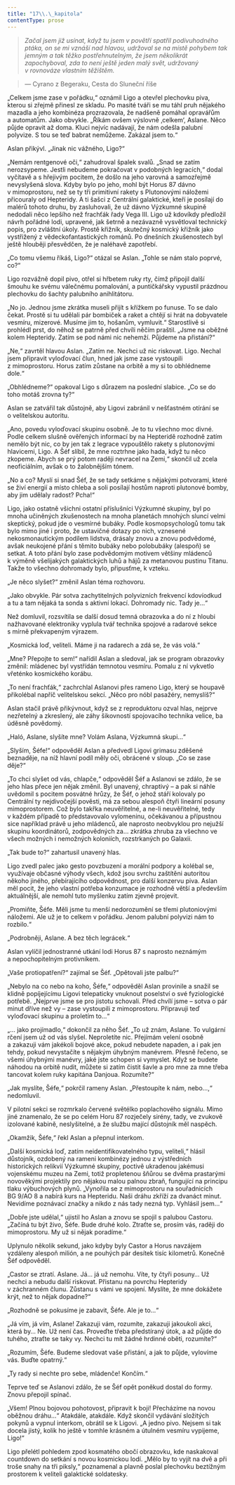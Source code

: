```yaml
---
title: "17\\.\_kapitola"
contentType: prose
---
```


> _Začal jsem již usínat, když tu jsem v povětří spatřil podivuhodného ptáka, on se mi vznáší nad hlavou, udržoval se na místě pohybem tak jemným a tak těžko postřehnutelným, že jsem několikrát zapochyboval, zda to není ještě jeden malý svět, udržovaný v rovnováze vlastním těžištěm._

> — Cyrano z Begeraku, Cesta do Sluneční říše

„Celkem jsme zase v pořádku,“ oznámil Ligo a otevřel plechovku piva, kterou si zřejmě přinesl ze skladu. Po masité tváři se mu táhl pruh nějakého mazadla a jeho kombinéza prozrazovala, že nadšeně pomáhal opravářům a automatům. Jako obvykle. „Říkám ovšem výslovně ‚celkem‘, Aslane. Něco půjde opravit až doma. Kluci nejvíc nadávají, že nám odešla palubní polyvize. S tou se teď babrat nemůžeme. Zakázal jsem to.“

Aslan přikývl. „Jinak nic vážného, Ligo?“

„Nemám rentgenové oči,“ zahudroval špalek svalů. „Snad se zatím nerozsypeme. Jestli nebudeme pokračovat v podobných legracích,“ dodal vyčítavě a s hřejivým pocitem, že došlo na jeho varovná a samozřejmě nevyslyšená slova. Kdyby bylo po jeho, mohl být Horus 87 dávno v mimoprostoru, než se ty tři primitivní rakety s Plutonovými náložemi přicouraly od Hepteridy. A ti šašci z Centrální galaktické, kteří je posílají do malérů tohoto druhu, by zasluhovali, že už dávno Výzkumné skupině nedodali něco lepšího než frachťák řady Vega III. Ligo už kdovíkdy předložil návrh pořádné lodi, upravené, jak šetrně a nezávazně vysvětloval technický popis, pro zvláštní úkoly. Prostě křižník, skutečný kosmický křižník jako vystřižený z vědeckofantastických románů. Po dnešních zkušenostech byl ještě hlouběji přesvědčen, že je naléhavě zapotřebí.

„Co tomu všemu říkáš, Ligo?“ otázal se Aslan. „Tohle se nám stalo poprvé, co?“

Ligo rozvážně dopil pivo, otřel si hřbetem ruky rty, čímž připojil další šmouhu ke svému válečnému pomalování, a puntičkářsky vypustil prázdnou plechovku do šachty palubního anihlitátoru.

„No jo. Jednou jsme zkrátka museli přijít s křížkem po funuse. To se dalo čekat. Prostě si tu udělali pár bombiček a raket a chtějí si hrát na dobyvatele vesmíru, mizerové. Musíme jim to, hošanům, vymluvit.“ Starostlivě si prohlédl prst, do něhož se patrně před chvíli něčím praštil. „Jsme na oběžné kolem Hepteridy. Zatím se pod námi nic nehemží. Půjdeme na přistání?“

„Ne,“ zavrtěl hlavou Aslan. „Zatím ne. Nechci už nic riskovat. Ligo. Nechal jsem připravit vyloďovací člun, hned jak jsme zase vystoupili z mimoprostoru. Horus zatím zůstane na orbitě a my si to obhlédneme dole.“

„Obhlédneme?“ opakoval Ligo s důrazem na poslední slabice. „Co se do toho motáš zrovna ty?“

Aslan se zatvářil tak důstojně, aby Ligovi zabránil v nešťastném otírání se o velitelskou autoritu.

„Ano, povedu vyloďovací skupinu osobně. Je to tu všechno moc divné. Podle celkem slušně ověřených informací by na Hepteridě rozhodně zatím nemělo být nic, co by jen tak z legrace vypouštělo rakety s plutonovými hlavicemi, Ligo. A Šéf slíbil, že mne roztrhne jako hada, když tu něco zkopeme. Abych se prý potom raději nevracel na Zemi,“ skončil už zcela neoficiálním, avšak o to žalobnějším tónem.

„No a co? Myslí si snad Šéf, že se tady setkáme s nějakými potvorami, které se živí energií a místo chleba a soli posílají hostům naproti plutonové bomby, aby jim udělaly radost? Pcha!“

Ligo, jako ostatně všichni ostatní příslušníci Výzkumné skupiny, byl po mnoha učiněných zkušenostech na mnoha planetách mnohých sluncí velmi skeptický, pokud jde o vesmírné bubáky. Podle kosmopsychologů tomu tak bylo mimo jiné i proto, že ustavičné dotazy po nich, vznesené nekosmonautickým podílem lidstva, drásaly znovu a znovu podvědomé, avšak neukojené přání s těmito bubáky nebo polobubáky (alespoň) se setkat. A toto přání bylo zase podvědomým motivem většiny mládenců k výměně všelijakých galaktických luhů a hájů za metanovou pustinu Titanu. Takže to všechno dohromady bylo, připusťme, k vzteku.

„Je něco slyšet?“ změnil Aslan téma rozhovoru.

„Jako obvykle. Pár sotva zachytitelných polyvizních frekvencí kdovíodkud a tu a tam nějaká ta sonda s aktivní lokací. Dohromady nic. Tady je…“

Než domluvil, rozsvítila se další dosud temná obrazovka a do ní z hloubi nažhavované elektroniky vyplula tvář technika spojové a radarové sekce s mírně překvapeným výrazem.

„Kosmická loď, veliteli. Máme ji na radarech a zdá se, že vás volá.“

„Mne? Přepojte to sem!“ nařídil Aslan a sledoval, jak se program obrazovky změnil: mládenec byl vystřídán temnotou vesmíru. Pomalu z ní vykvetlo vřeténko kosmického korábu.

„To není frachťák,“ zachrchlal Aslanovi přes rameno Ligo, který se houpavě přikolébal napříč velitelskou sekcí. „Něco pro nóbl pasažéry, nemyslíš?“

Aslan stačil právě přikývnout, když se z reproduktoru ozval hlas, nejprve nezřetelný a zkreslený, ale záhy šikovností spojovacího technika velice, ba úděsně povědomý.

„Haló, Aslane, slyšíte mne? Volám Aslana, Výzkumná skupi…“

„Slyším, Šéfe!“ odpověděl Aslan a předvedl Ligovi grimasu zděšené beznaděje, na níž hlavní podíl měly oči, obrácené v sloup. „Co se zase děje?“

„To chci slyšet od vás, chlapče,“ odpověděl Šéf a Aslanovi se zdálo, že se jeho hlas přece jen nějak změnil. Byl unavený, chraptivý – a pak si náhle uvědomil s pocitem posvátné hrůzy, že Šéf, o jehož stáří kolovaly po Centrální ty nejdivočejší pověsti, má za sebou alespoň čtyři lineární posuny mimoprostorem. Což bylo takřka neuvěřitelné, a ne-li neuvěřitelné, tedy v každém případě to představovalo vylomeninu, očekávanou a přípustnou sice například právě u jeho mládenců, ale naprosto neobvyklou pro nejužší skupinu koordinátorů, zodpovědných za… zkrátka zhruba za všechno ve všech možných i nemožných koloniích, rozstrkaných po Galaxii.

„Tak bude to?“ zahartusil unavený hlas.

Ligo zvedl palec jako gesto povzbuzení a morální podpory a kolébal se, využívaje občasné výhody všech, kdož jsou svrchu zaštítěni autoritou někoho jiného, přebírajícího odpovědnost, pro další konzervu piva. Aslan měl pocit, že jeho vlastní potřeba konzumace je rozhodně větší a především aktuálnější, ale nemohl tuto myšlenku zatím zjevně projevit.

„Promiňte, Šéfe. Měli jsme tu menší nedorozumění se třemi plutoniovými náložemi. Ale už je to celkem v pořádku. Jenom palubní polyvizi nám to rozbilo.“

„Podrobněji, Aslane. A bez těch legrácek.“

Aslan vylíčil jednostranné utkání lodi Horus 87 s naprosto neznámým a nepochopitelným protivníkem.

„Vaše protiopatření?“ zajímal se Šéf. „Opětovali jste palbu?“

„Nebylo na co nebo na koho, Šéfe,“ odpověděl Aslan provinile a snažil se klidně popíjejícímu Ligovi telepaticky vnuknout poselství o své fyziologické potřebě. „Nejprve jsme se pro jistotu schovali. Před chvílí jsme – sotva o pár minut dříve než vy – zase vystoupili z mimoprostoru. Připravuji teď vyloďovací skupinu a proletím to…“

„… jako projímadlo,“ dokončil za něho Šéf. „To už znám, Aslane. To vulgární rčení jsem už od vás slyšel. Neproletíte nic. Přejímám velení osobně a zakazuji vám jakékoli bojové akce, pokud nebudete napaden, a i pak jen tehdy, pokud nevystačíte s nějakým úhybným manévrem. Přesně řečeno, se všemi úhybnými manévry, jaké jste schopen si vymyslet. Když se budete náhodou na orbitě nudit, můžete si zatím čistit šavle a pro mne za mne třeba tancovat kolem ruky kapitána Danjoua. Rozumíte?“

„Jak myslíte, Šéfe,“ pokrčil rameny Aslan. „Přestoupíte k nám, nebo…,“ nedomluvil.

V pilotní sekci se rozmrkalo červené světélko poplachového signálu. Mimo jiné znamenalo, že se po celém Horu 87 rozječely sirény, tady, ve zvukově izolované kabině, neslyšitelné, a že službu mající důstojník měl naspěch.

„Okamžik, Šéfe,“ řekl Aslan a přepnul interkom.

„Další kosmická loď, zatím neidentifikovatelného typu, veliteli,“ hlásil důstojník, ozdobený na rameni kombinézy jednou z výstředních historických relikvií Výzkumné skupiny, poctivě ukradenou jakémusi vojenskému muzeu na Zemi, totiž propletenou šňůrou se dvěma prastarými novověkými projektily pro nějakou malou palnou zbraň, fungující na principu tlaku výbuchových plynů. „Vynořila se z mimoprostoru na souřadnicích BG 9/AO 8 a nabírá kurs na Hepteridu. Naši dráhu zkříží za dvanáct minut. Nevidíme poznávací značky a nikdo z nás tady nezná typ. Vyhlásil jsem…“

„Dobře jste udělal,“ ujistil ho Aslan a znovu se spojil s palubou Castoru. „Začíná tu být živo, Šéfe. Bude druhé kolo. Ztraťte se, prosím vás, raději do mimoprostoru. My už si nějak poradíme.“

Uplynulo několik sekund, jako kdyby byly Castor a Horus navzájem vzdáleny alespoň milión, a ne pouhých pár desítek tisíc kilometrů. Konečně Šéf odpověděl.

„Castor se ztratí. Aslane. Já… já už nemohu. Víte, ty čtyři posuny… Už nechci a nebudu další riskovat. Přistanu na povrchu Hepteridy v záchranném člunu. Zůstanu s vámi ve spojení. Myslíte, že mne dokážete krýt, než to nějak dopadne?“

„Rozhodně se pokusíme je zabavit, Šéfe. Ale je to…“

„Já vím, já vím, Aslane! Zakazuji vám, rozumíte, zakazuji jakoukoli akci, která by… Ne. Už není čas. Proveďte třeba předstíraný útok, a až půjde do tuhého, ztraťte se taky vy. Nechci tu mít žádné hrdinné oběti, rozumíte?“

„Rozumím, Šéfe. Budeme sledovat vaše přistání, a jak to půjde, vylovíme vás. Buďte opatrný.“

„Ty rady si nechte pro sebe, mládenče! Končím.“

Teprve teď se Aslanovi zdálo, že se Šéf opět poněkud dostal do formy. Znovu přepojil spínač.

„Všem! Plnou bojovou pohotovost, připravit k boji! Přecházíme na novou oběžnou dráhu…“ Atakdále, atakdále. Když skončil vydávání složitých pokynů a vypnul interkom, obrátil se k Ligovi. „A jedno pivo. Nejsem si tak docela jistý, kolik ho ještě v tomhle krásném a útulném vesmíru vypijeme, Ligo!“

Ligo přelétl pohledem zpod kosmatého obočí obrazovku, kde naskakoval countdown do setkání s novou kosmickou lodí. „Mělo by to vyjít na dvě a při troše snahy na tři piksly,“ poznamenal a plavně poslal plechovku beztížným prostorem k veliteli galaktické soldatesky.
